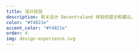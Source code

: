 ```yaml
---
title: 设计经验
description: 有关设计 Decentraland 体验的提示和建议。
color: "#f4821e"
accent_color: "#f4821e"
order: 4
img: design-experience.svg
---
```

